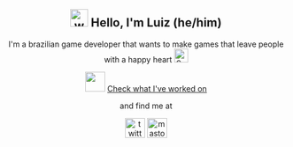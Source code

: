 <h2 align="center"> <img src="https://media.giphy.com/media/KqTUO9OHgAW3jhp9JZ/giphy.gif" alt="woobly dancing guy" width="32" height="32"/> Hello, I'm Luiz (he/him) </h4>

<p align="center">
I'm a brazilian game developer that wants to make games that leave people with a happy heart <img src="https://raw.githubusercontent.com/Tarikul-Islam-Anik/Animated-Fluent-Emojis/master/Emojis/Smilies/Sparkling%20Heart.png" alt="Sparkling Heart" width="25" height="25" />
</p>


<p align="center">
<img src="https://media.giphy.com/media/v1.Y2lkPTc5MGI3NjExMzQ5MjlhOTIwNTk1MTdiYWExNTZmNTY1MjQ3M2Y2NzUzMzEyMGE4OSZjdD1z/ANxq8is9abj7JiACRT/giphy.gif" width="36" height="36" /> <a href= "https://lawendt.github.io/#!/">Check what I've worked on</a>
</p>



<p align="center">
and find me at
</p>

<p align="center">
<a href= "https://twitter.com/La_wendt"><img src="https://media.giphy.com/media/gAkSOKitTKTxhQnu15/giphy.gif" width="36" height="36" alt="twitter"/></a>
<a href= "https://mastodon.gamedev.place/@la_wendt"> <img src="https://joinmastodon.org/logos/logo-purple.svg" width="36" height="36" alt="mastodon"/>
</a>
</p>


<!--
**Lawendt/Lawendt** is a ✨ _special_ ✨ repository because its `README.md` (this file) appears on your GitHub profile.

Here are some ideas to get you started:

- 🔭 I’m currently working on ...
- 🌱 I’m currently learning ...
- 👯 I’m looking to collaborate on ...
- 🤔 I’m looking for help with ...
- 💬 Ask me about ...
- 📫 How to reach me: ...
- 😄 Pronouns: ...
- ⚡ Fun fact: ...
-->
